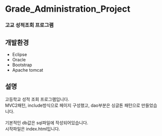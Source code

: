 # Grade_Administration_Project
### 고교 성적조회 프로그램

개발환경
---
* Eclipse
* Oracle
* Bootstrap
* Apache tomcat

설명
---
고등학교 성적 조회 프로그램입니다.<br>
MVC2패턴, include방식으로 페이지 구성했고, dao부분은 싱글톤 패턴으로 만들었습니다.<br>
<br>
기본적인 db값은 sql파일에 작성되어있습니다.<br>
시작파일은 index.html입니다.
